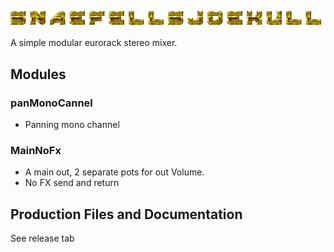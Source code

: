 ![Snæfellsjökull](docu/logo.png)

A simple modular eurorack stereo mixer.

## Modules

### panMonoCannel

* Panning mono channel

### MainNoFx

* A main out, 2 separate pots for out Volume.
* No FX send and return 

## Production Files and Documentation

See release tab